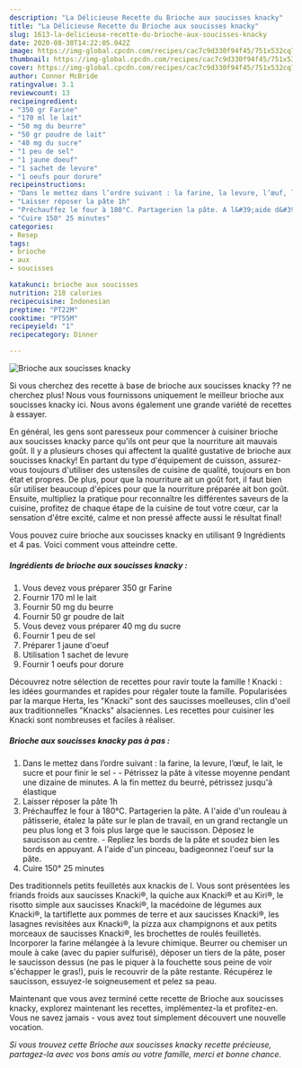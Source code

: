 ```yaml
---
description: "La Délicieuse Recette du Brioche aux soucisses knacky"
title: "La Délicieuse Recette du Brioche aux soucisses knacky"
slug: 1613-la-delicieuse-recette-du-brioche-aux-soucisses-knacky
date: 2020-08-30T14:22:05.042Z
image: https://img-global.cpcdn.com/recipes/cac7c9d330f94f45/751x532cq70/brioche-aux-soucisses-knacky-photo-principale-de-la-recette.jpg
thumbnail: https://img-global.cpcdn.com/recipes/cac7c9d330f94f45/751x532cq70/brioche-aux-soucisses-knacky-photo-principale-de-la-recette.jpg
cover: https://img-global.cpcdn.com/recipes/cac7c9d330f94f45/751x532cq70/brioche-aux-soucisses-knacky-photo-principale-de-la-recette.jpg
author: Connor McBride
ratingvalue: 3.1
reviewcount: 13
recipeingredient:
- "350 gr Farine"
- "170 ml le lait"
- "50 mg du beurre"
- "50 gr poudre de lait"
- "40 mg du sucre"
- "1 peu de sel"
- "1 jaune doeuf"
- "1 sachet de levure"
- "1 oeufs pour dorure"
recipeinstructions:
- "Dans le mettez dans l’ordre suivant : la farine, la levure, l’œuf, le lait, le sucre et pour finir le sel  Pétrissez la pâte à vitesse moyenne pendant une dizaine de minutes. A la fin mettez du beurré, pétrissez jusqu&#39;à élastique"
- "Laisser réposer la pâte 1h"
- "Préchauffez le four à 180°C. Partagerien la pâte. A l&#39;aide d&#39;un rouleau à pâtisserie, étalez la pâte sur le plan de travail, en un grand rectangle un peu plus long et 3 fois plus large que le saucisson. Déposez le saucisson au centre. Repliez les bords de la pâte et soudez bien les bords en appuyant. A l&#39;aide d&#39;un pinceau, badigeonnez l&#39;oeuf sur la pâte."
- "Cuire 150° 25 minutes"
categories:
- Resep
tags:
- brioche
- aux
- soucisses

katakunci: brioche aux soucisses 
nutrition: 218 calories
recipecuisine: Indonesian
preptime: "PT22M"
cooktime: "PT55M"
recipeyield: "1"
recipecategory: Dinner

---
```



![Brioche aux soucisses knacky](https://img-global.cpcdn.com/recipes/cac7c9d330f94f45/751x532cq70/brioche-aux-soucisses-knacky-photo-principale-de-la-recette.jpg)

Si vous cherchez des recette à base de brioche aux soucisses knacky ?? ne cherchez plus! Nous vous fournissons uniquement le meilleur brioche aux soucisses knacky ici. Nous avons également une grande variété de recettes à essayer.

En général, les gens sont paresseux pour commencer à cuisiner brioche aux soucisses knacky parce qu'ils ont peur que la nourriture ait mauvais goût. Il y a plusieurs choses qui affectent la qualité gustative de brioche aux soucisses knacky! En partant du type d'équipement de cuisson, assurez-vous toujours d'utiliser des ustensiles de cuisine de qualité, toujours en bon état et propres. De plus, pour que la nourriture ait un goût fort, il faut bien sûr utiliser beaucoup d'épices pour que la nourriture préparée ait bon goût. Ensuite, multipliez la pratique pour reconnaître les différentes saveurs de la cuisine, profitez de chaque étape de la cuisine de tout votre cœur, car la sensation d'être excité, calme et non pressé affecte aussi le résultat final!

<!--inarticleads1-->

Vous pouvez cuire brioche aux soucisses knacky en utilisant 9 Ingrédients et 4 pas. Voici comment vous atteindre cette.

##### Ingrédients de brioche aux soucisses knacky :

1. Vous devez vous préparer 350 gr Farine
1. Fournir 170 ml le lait
1. Fournir 50 mg du beurre
1. Fournir 50 gr poudre de lait
1. Vous devez vous préparer 40 mg du sucre
1. Fournir 1 peu de sel
1. Préparer 1 jaune d&#39;oeuf
1. Utilisation 1 sachet de levure
1. Fournir 1 oeufs pour dorure


Découvrez notre sélection de recettes pour ravir toute la famille ! Knacki : les idées gourmandes et rapides pour régaler toute la famille. Popularisées par la marque Herta, les &#34;Knacki&#34; sont des saucisses moelleuses, clin d&#39;oeil aux traditionnelles &#34;Knacks&#34; alsaciennes. Les recettes pour cuisiner les Knacki sont nombreuses et faciles à réaliser. 

<!--inarticleads2-->

##### Brioche aux soucisses knacky pas à pas :

1. Dans le mettez dans l’ordre suivant : la farine, la levure, l’œuf, le lait, le sucre et pour finir le sel -  - Pétrissez la pâte à vitesse moyenne pendant une dizaine de minutes. A la fin mettez du beurré, pétrissez jusqu&#39;à élastique
1. Laisser réposer la pâte 1h
1. Préchauffez le four à 180°C. Partagerien la pâte. A l&#39;aide d&#39;un rouleau à pâtisserie, étalez la pâte sur le plan de travail, en un grand rectangle un peu plus long et 3 fois plus large que le saucisson. Déposez le saucisson au centre. - Repliez les bords de la pâte et soudez bien les bords en appuyant. A l&#39;aide d&#39;un pinceau, badigeonnez l&#39;oeuf sur la pâte.
1. Cuire 150° 25 minutes


Des traditionnels petits feuilletés aux knackis de l. Vous sont présentées les friands froids aux saucisses Knacki®, la quiche aux Knacki® et au Kiri®, le risotto simple aux saucisses Knacki®, la macédoine de légumes aux Knacki®, la tartiflette aux pommes de terre et aux saucisses Knacki®, les lasagnes revisitées aux Knacki®, la pizza aux champignons et aux petits morceaux de saucisses Knacki®, les brochettes de roulés feuilletés. Incorporer la farine mélangée à la levure chimique. Beurrer ou chemiser un moule à cake (avec du papier sulfurisé), déposer un tiers de la pâte, poser le saucisson dessus (ne pas le piquer à la fouchette sous peine de voir s&#39;échapper le gras!), puis le recouvrir de la pâte restante. Récupérez le saucisson, essuyez-le soigneusement et pelez sa peau. 

<!--inarticleads1-->

<p>
Maintenant que vous avez terminé cette recette de Brioche aux soucisses knacky, explorez maintenant les recettes, implémentez-la et profitez-en. Vous ne savez jamais - vous avez tout simplement découvert une nouvelle vocation.
</p>

<p>
<i>Si vous trouvez cette Brioche aux soucisses knacky recette précieuse, partagez-la avec vos bons amis ou votre famille, merci et bonne chance.</i>
</p>
